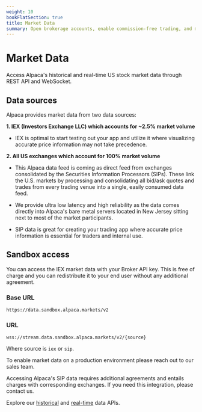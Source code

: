 ```yaml
---
weight: 10
bookFlatSection: true
title: Market Data
summary: Open brokerage accounts, enable commission-free trading, and manage the ongoing user experience with Alpaca Broker API
---
```


# Market Data

Access Alpaca's historical and real-time US stock market data through REST API and WebSocket.

## Data sources

Alpaca provides market data from two data sources:

**1. IEX (Investors Exchange LLC) which accounts for ~2.5% market volume**

* IEX is optimal to start testing out your app and utilize it where visualizing accurate price information may not take precedence.

**2. All US exchanges which account for 100% market volume**

* This Alpaca data feed is coming as direct feed from exchanges consolidated by the Securities Information Processors (SIPs). These link the U.S. markets by processing and consolidating all bid/ask quotes and trades from every trading venue into a single, easily consumed data feed.


* We provide ultra low latency and high reliability as the data comes directly into Alpaca's bare metal servers located in New Jersey sitting next to most of the market participants. 


* SIP data is great for creating your trading app where accurate price information is essential for traders and internal use. 


## Sandbox access

You can access the IEX market data with your Broker API key. This is free of charge and you can redistribute it to your end user without any additional agreement.

### Base URL

`https://data.sandbox.alpaca.markets/v2`

### URL

`wss://stream.data.sandbox.alpaca.markets/v2/{source}`

Where source is `iex` or `sip`.

To enable market data on a production environment please reach out to our sales team.

Accessing Alpaca's SIP data requires additional agreements and entails charges with corresponding exchanges. If you need this integration, please contact us.

Explore our [historical](https://alpaca.markets/docs/broker/docs/market-data/historical/) and [real-time](https://alpaca.markets/docs/broker/docs/market-data/realtime/) data APIs.